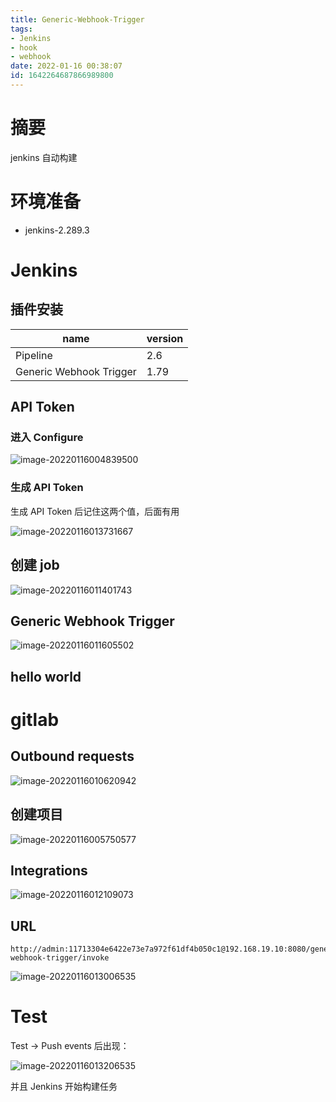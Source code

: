 ```yaml
---
title: Generic-Webhook-Trigger
tags: 
- Jenkins
- hook
- webhook
date: 2022-01-16 00:38:07
id: 1642264687866989800
---
```

# 摘要

jenkins 自动构建

# 环境准备

- jenkins-2.289.3

# Jenkins

## 插件安装

| name                    | version |
| ----------------------- | ------- |
| Pipeline                | 2.6     |
| Generic Webhook Trigger | 1.79    |

## API Token

### 进入 Configure

![image-20220116004839500](assets/images/image-20220116004839500.png)

### 生成 API Token

生成 API Token 后记住这两个值，后面有用

![image-20220116013731667](assets/images/image-20220116013731667.png)





## 创建 job

![image-20220116011401743](assets/images/image-20220116011401743.png)

## Generic Webhook Trigger

![image-20220116011605502](assets/images/image-20220116011605502.png)

## hello world

# gitlab

## Outbound requests

![image-20220116010620942](assets/images/image-20220116010620942.png)

## 创建项目

![image-20220116005750577](assets/images/image-20220116005750577.png)



## Integrations

![image-20220116012109073](assets/images/image-20220116012109073.png)

## URL

```
http://admin:11713304e6422e73e7a972f61df4b050c1@192.168.19.10:8080/generic-webhook-trigger/invoke
```

![image-20220116013006535](assets/images/image-20220116013006535.png)

# Test

Test → Push events 后出现：

![image-20220116013206535](assets/images/image-20220116013206535.png)

并且 Jenkins 开始构建任务



